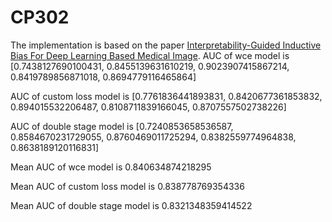 # CP302

The implementation is based on the paper [Interpretability-Guided Inductive Bias For Deep Learning Based Medical Image](https://www.sciencedirect.com/science/article/pii/S1361841522001980).
AUC of wce model is [0.7438127690100431, 0.8455139631610219, 0.9023907415867214, 0.8419789856871018, 0.8694779116465864]

AUC of custom loss model is [0.7761836441893831, 0.8420677361853832, 0.894015532206487, 0.8108711839166045, 0.8707557502738226]

AUC of double stage model is [0.7240853658536587, 0.8584670231729055, 0.8760469011725294, 0.8382559774964838, 0.8638189120116831]

Mean AUC of wce model is 0.840634874218295

Mean AUC of custom loss model is 0.838778769354336

Mean AUC of double stage model is 0.8321348359414522
